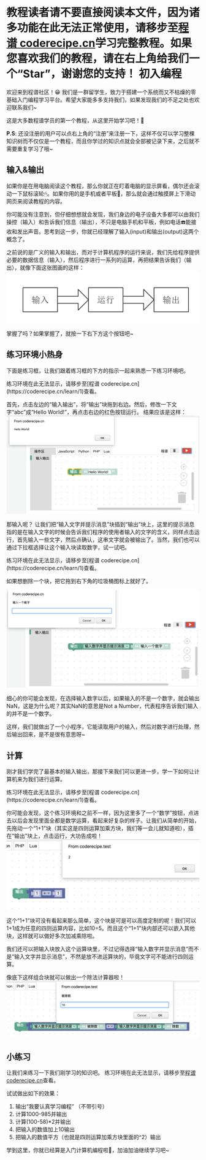 <notice>教程读者请不要直接阅读本文件，因为诸多功能在此无法正常使用，请移步至[程谱 coderecipe.cn](https://coderecipe.cn/learn/1)学习完整教程。如果您喜欢我们的教程，请在右上角给我们一个“Star”，谢谢您的支持！</notice>
初入编程
======

欢迎来到程谱社区！😁 我们是一群留学生，致力于搭建一个系统而又不枯燥的零基础入门编程学习平台。希望大家能多多支持我们，如果发现我们的不足之处也欢迎联系我们~

这是大多数程谱学员的第一个教程，从这里开始学习吧！💖

**P.S**: 还没注册的用户可以点右上角的“注册”来注册一下，这样不仅可以学习整棵知识树而不仅仅是一个教程，而且你学过的知识点就会全部被记录下来，之后就不需要重复学习了哦~

输入&输出
------
如果你是在用电脑阅读这个教程，那么你就正在盯着电脑的显示屏看，偶尔还会滚动一下鼠标滚轮🖱。如果你用的是手机或者平板📱，那么就会通过触摸屏上下滑动网页来阅读教程的内容。

你可能没有注意到，但仔细想想就会发现，我们身边的电子设备大多都可以由我们操控（输入）和告诉我们信息（输出），不只是电脑手机和平板，例如电话☎️能接收和发出声音。思考到这一步，你就已经理解了输入(input)和输出(output)这两个概念了。

之前说的是广义的输入和输出，而对于计算机程序的运行来说，我们先给程序提供必要的数据信息（输入），然后程序进行一系列的运算，再把结果告诉我们（输出），就像下面这张图画的这样：
![输入输出](Pic1.png)

掌握了吗？如果掌握了，就按一下右下方这个按钮吧~

练习环境小热身
------
下面是练习框，让我们跟着练习框的下方的指示一起来熟悉一下练习环境吧。

<lab lang="blocks" parameters="logic=false&math=false&loops=false&lists=false&color=false&variables=false&functions=false&text=false&name=chapter1lab1">
  <notice>练习环境在此无法显示，请移步至[程谱 coderecipe.cn](https://coderecipe.cn/learn/1)查看。</notice>
</lab>

首先，点击左边的“输入输出”，将“输出”块拖到右边。然后，修改一下文字“abc”成“Hello World!”，再点击右边的红色按钮运行。
结果应该是这样：
![运行截图](Pic2.png)

那输入呢？ 让我们把“输入文字并提示消息”块插到“输出”块上，这里的提示消息指的是在输入文字的时候会告诉我们程序的使用者输入的文字的含义，同样点击运行，首先输入一些文字，然后点确认，这串文字就会被输出了。当然，我们也可以通过下拉框选择让这个输入块读取数字，试一试吧。

<lab lang="blocks" parameters="logic=false&math=false&loops=false&lists=false&color=false&variables=false&functions=false&text=false&name=chapter1lab2">
  <notice>练习环境在此无法显示，请移步至[程谱 coderecipe.cn](https://coderecipe.cn/learn/1)查看。</notice>
</lab>

如果想删除一个块，把它拖到右下角的垃圾桶图标上就好了。

![运行截图](Pic3.png)

细心的你可能会发现，在选择输入数字以后，如果输入的不是一个数字，就会输出NaN，这是为什么呢？其实NaN的意思是Not a Number，代表程序告诉我们输入的并不是一个数字。

这样，我们就做出了一个小程序，它能读取用户的输入，然后对数字进行处理，然后输出回来，是不是很有意思呀~

计算
------
刚才我们学完了最基本的输入输出，那接下来我们可以更进一步，学一下如何让计算机来为我们进行运算。

<lab lang="blocks" parameters="logic=false&loops=false&lists=false&color=false&variables=false&functions=false&text=false&name=chapter1lab3">
  <notice>练习环境在此无法显示，请移步至[程谱 coderecipe.cn](https://coderecipe.cn/learn/1)查看。</notice>
</lab>

你可能会发现，这个练习环境和之前不一样，因为这里多了一个“数学”按钮，点进去以后会发现里面全都是数学运算，看起来好复杂的样子。让我们从简单的开始，先拖动一个“1+1”块（其实这是四则运算加乘方块，我们等一会儿就知道啦），插在“输出”块上，点击运行，大功告成啦！
![运行截图](Pic4.png)

这个“1+1”块可没有看起来那么简单，这个块是可是可以高度定制的呢！我们可以1+1成为任意的四则运算内容，比如10÷5。而且这个“1+1”块内部还可以嵌入其他块，这样就可以做好多次加减乘除啦。

我们还可以把输入块放入这个运算块里，不过记得选择“输入数字并显示消息”而不是“输入文字并显示消息”，不然是放不进运算块的，毕竟文字可不能进行四则运算。

像底下这样组合块就可以做出一个除法计算器啦！
![运行截图](Pic5.png)

小练习
------
让我们来练习一下我们刚学习的知识吧。
<lab lang="blocks" parameters="logic=false&loops=false&lists=false&color=false&variables=false&functions=false&text=false&name=chapter1lab4">
  <notice>练习环境在此无法显示，请移步至[程谱 coderecipe.cn](https://coderecipe.cn/learn/1)查看。</notice>
</lab>

试试做出如下的效果：

1. 输出“我要认真学习编程” （不带引号）
2. 计算1000-985并输出
3. 计算(100-58)\*2并输出
4. 把输入的数值加上10输出
5. 把输入的数值平方（也就是四则运算加乘方块里面的^2）输出

学到这里，你就已经算是入门计算机编程啦👏，加油加油继续学习吧~
